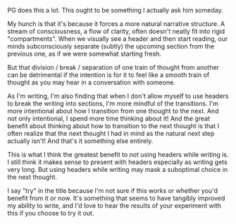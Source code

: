PG does this a lot. This ought to be something I actually ask him someday.

My hunch is that it's because it forces a more natural narrative structure. A stream of consciousness, a flow of clarity, often doesn't neatly fit into rigid "compartments". When we visually see a header and then start reading, our minds subconsciously separate (subtly) the upcoming section from the previous one, as if we were somewhat starting fresh.

But that division / break / separation of one train of thought from another can be detrimental if the intention is for it to feel like a smooth train of thought as you may hear in a conversation with someone.

As I'm writing, I'm also finding that when I don't allow myself to use headers to break the writing into sections, I'm more mindful of the transitions. I'm more intentional about how I transition from one thought to the next. And not only intentional, I spend more time thinking about it! And the great benefit about thinking about how to transition to the next thought is that I often realize that the next thought I had in mind as the natural next step actually isn't! And that's it something else entirely.

This is what I think the greatest benefit to not using headers while writing is. I still think it makes sense to present with headers especially as writing gets very long. But using headers while writing may mask a suboptimal choice in the next thought.

I say "try" in the title because I'm not sure if this works or whether you'd benefit from it or now. It's something that seems to have tangibly improved my ability to write, and I'd love to hear the results of your experiment with this if you choose to try it out.